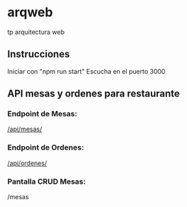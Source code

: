 # arqweb
tp arquitectura web

## Instrucciones
Iniciar con "npm run start"
Escucha en el puerto 3000

## API mesas y ordenes para restaurante

### Endpoint de Mesas:
[/api/mesas/](readme/mesas.md)

### Endpoint de Ordenes:
[/api/ordenes/](readme/ordenes.md)

### Pantalla CRUD Mesas:
/mesas
